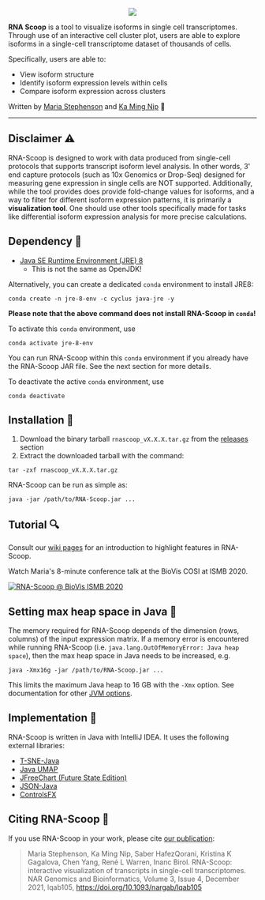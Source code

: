 <p align="center">
  <img src="https://github.com/bcgsc/RNA-Scoop/blob/master/src/wiki/images/RNA-Scoop_logo_small.png?raw=true"/>
</p>

**RNA Scoop** is a tool to visualize isoforms in single cell transcriptomes. Through use of an interactive cell cluster plot,
users are able to explore isoforms in a single-cell transcriptome dataset of thousands of cells. 

Specifically, users are able to:

* View isoform structure
* Identify isoform expression levels within cells
* Compare isoform expression across clusters

Written by [Maria Stephenson](mailto:maria.stephenson235@gmail.com) and [Ka Ming Nip](mailto:kmnip@bcgsc.ca) :email:

---    

## Disclaimer :warning:

RNA-Scoop is designed to work with data produced from single-cell protocols that supports transcript isoform level analysis. In other words, 3' end capture protocols (such as 10x Genomics or Drop-Seq) designed for measuring gene expression in single cells are NOT supported. Additionally, while the tool provides does provide fold-change values for isoforms, and a way to filter for different isoform expression patterns, it is primarily a **visualization tool**. One should use other tools specifically made for tasks like differential isoform expression analysis for more precise calculations.

## Dependency :pushpin:

* [Java SE Runtime Environment (JRE) 8](http://www.oracle.com/technetwork/java/javase/downloads/jre8-downloads-2133155.html)
  * This is not the same as OpenJDK!

Alternatively, you can create a dedicated `conda` environment to install JRE8:
```
conda create -n jre-8-env -c cyclus java-jre -y
```
**Please note that the above command does not install RNA-Scoop in `conda`!**

To activate this `conda` environment, use
```
conda activate jre-8-env
```
You can run RNA-Scoop within this `conda` environment if you already have the RNA-Scoop JAR file. See the next section for more details.

To deactivate the active `conda` environment, use
```
conda deactivate
```

## Installation :wrench:

1. Download the binary tarball `rnascoop_vX.X.X.tar.gz` from the [releases](https://github.com/bcgsc/RNA-Scoop/releases) section
2. Extract the downloaded tarball with the command:
```
tar -zxf rnascoop_vX.X.X.tar.gz
```
RNA-Scoop can be run as simple as:
```
java -jar /path/to/RNA-Scoop.jar ...
```

## Tutorial :mag:

Consult our [wiki pages](https://github.com/bcgsc/RNA-Scoop/wiki) for an introduction to highlight features in RNA-Scoop.

Watch Maria's 8-minute conference talk at the BioVis COSI at ISMB 2020.

[![RNA-Scoop @ BioVis ISMB 2020](https://img.youtube.com/vi/QPR_NVUQz5M/0.jpg)](https://www.youtube.com/watch?v=QPR_NVUQz5M)


## Setting max heap space in Java :floppy_disk:

The memory required for RNA-Scoop depends of the dimension (rows, columns) of the input expression matrix. If a memory error is encountered while running RNA-Scoop (i.e. `java.lang.OutOfMemoryError: Java heap space`), then the max heap space in Java needs to be increased, e.g.
```
java -Xmx16g -jar /path/to/RNA-Scoop.jar ...
```

This limits the maximum Java heap to 16 GB with the `-Xmx` option. See documentation for other [JVM options](https://docs.oracle.com/cd/E37116_01/install.111210/e23737/configuring_jvm.htm#OUDIG00071).

## Implementation :pencil:

RNA-Scoop is written in Java with IntelliJ IDEA. It uses the following external libraries:
* [T-SNE-Java](https://github.com/lejon/T-SNE-Java)
* [Java UMAP](https://github.com/tag-bio/umap-java)
* [JFreeChart (Future State Edition)](https://github.com/jfree/jfreechart-fse)
* [JSON-Java](https://github.com/stleary/JSON-java)
* [ControlsFX](https://github.com/controlsfx/controlsfx)

## Citing RNA-Scoop :scroll:

If you use RNA-Scoop in your work, please cite [our publication](https://academic.oup.com/nargab/article-abstract/doi/10.1093/nargab/lqab105/6445923):

> Maria Stephenson, Ka Ming Nip, Saber HafezQorani, Kristina K Gagalova, Chen Yang, René L Warren, Inanc Birol. RNA-Scoop: interactive visualization of transcripts in single-cell transcriptomes. NAR Genomics and Bioinformatics, Volume 3, Issue 4, December 2021, lqab105, https://doi.org/10.1093/nargab/lqab105
